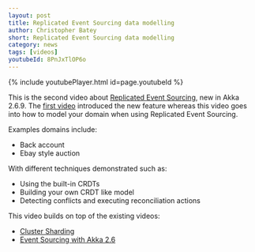 ```yaml
---
layout: post
title: Replicated Event Sourcing data modelling
author: Christopher Batey
short: Replicated Event Sourcing data modelling 
category: news
tags: [videos]
youtubeId: 8PnJxTlOP6o
---
```


{% include youtubePlayer.html id=page.youtubeId %}

This is the second video about [Replicated Event Sourcing](https://doc.akka.io/docs/akka/current/typed/replicated-eventsourcing.html), new in Akka 2.6.9. 
The [first video](./2020-10-22-replicated-event-sourcing-data-modelling.md) introduced the new feature whereas this video goes into how to model your domain when using Replicated Event Sourcing.

Examples domains include:

* Back account
* Ebay style auction

With different techniques demonstrated such as:

* Using the built-in CRDTs
* Building your own CRDT like model
* Detecting conflicts and executing reconciliation actions

This video builds on top of the existing videos:

* [Cluster Sharding](https://akka.io/blog/news/2019/12/16/akka-cluster-sharding-intro-video)
* [Event Sourcing with Akka 2.6](https://akka.io/blog/news/2020/01/07/akka-event-sourcing-video)
